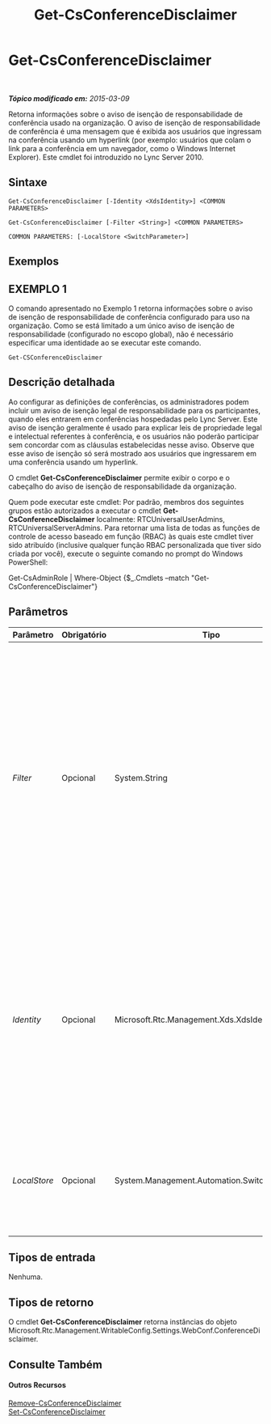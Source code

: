 ﻿---
title: Get-CsConferenceDisclaimer
TOCTitle: Get-CsConferenceDisclaimer
ms:assetid: 2382aaef-9c5e-43f8-99de-6c880134db7d
ms:mtpsurl: https://technet.microsoft.com/pt-br/library/Gg425714(v=OCS.15)
ms:contentKeyID: 49306134
ms.date: 05/19/2016
mtps_version: v=OCS.15
ms.translationtype: HT
---

# Get-CsConferenceDisclaimer

 

_**Tópico modificado em:** 2015-03-09_

Retorna informações sobre o aviso de isenção de responsabilidade de conferência usado na organização. O aviso de isenção de responsabilidade de conferência é uma mensagem que é exibida aos usuários que ingressam na conferência usando um hyperlink (por exemplo: usuários que colam o link para a conferência em um navegador, como o Windows Internet Explorer). Este cmdlet foi introduzido no Lync Server 2010.

## Sintaxe

    Get-CsConferenceDisclaimer [-Identity <XdsIdentity>] <COMMON PARAMETERS>

    Get-CsConferenceDisclaimer [-Filter <String>] <COMMON PARAMETERS>

    COMMON PARAMETERS: [-LocalStore <SwitchParameter>]

## Exemplos

## EXEMPLO 1

O comando apresentado no Exemplo 1 retorna informações sobre o aviso de isenção de responsabilidade de conferência configurado para uso na organização. Como se está limitado a um único aviso de isenção de responsabilidade (configurado no escopo global), não é necessário especificar uma identidade ao se executar este comando.

    Get-CSConferenceDisclaimer

## Descrição detalhada

Ao configurar as definições de conferências, os administradores podem incluir um aviso de isenção legal de responsabilidade para os participantes, quando eles entrarem em conferências hospedadas pelo Lync Server. Este aviso de isenção geralmente é usado para explicar leis de propriedade legal e intelectual referentes à conferência, e os usuários não poderão participar sem concordar com as cláusulas estabelecidas nesse aviso. Observe que esse aviso de isenção só será mostrado aos usuários que ingressarem em uma conferência usando um hyperlink.

O cmdlet **Get-CsConferenceDisclaimer** permite exibir o corpo e o cabeçalho do aviso de isenção de responsabilidade da organização.

Quem pode executar este cmdlet: Por padrão, membros dos seguintes grupos estão autorizados a executar o cmdlet **Get-CsConferenceDisclaimer** localmente: RTCUniversalUserAdmins, RTCUniversalServerAdmins. Para retornar uma lista de todas as funções de controle de acesso baseado em função (RBAC) às quais este cmdlet tiver sido atribuído (inclusive qualquer função RBAC personalizada que tiver sido criada por você), execute o seguinte comando no prompt do Windows PowerShell:

Get-CsAdminRole | Where-Object {$\_.Cmdlets –match "Get-CsConferenceDisclaimer"}

## Parâmetros


<table>
<colgroup>
<col style="width: 25%" />
<col style="width: 25%" />
<col style="width: 25%" />
<col style="width: 25%" />
</colgroup>
<thead>
<tr class="header">
<th>Parâmetro</th>
<th>Obrigatório</th>
<th>Tipo</th>
<th>Descrição</th>
</tr>
</thead>
<tbody>
<tr class="odd">
<td><p><em>Filter</em></p></td>
<td><p>Opcional</p></td>
<td><p>System.String</p></td>
<td><p>Permite utilizar valores de caracteres curinga ao se fazer referência a um aviso de isenção de responsabilidade de conferência. Como só é possível haver uma instância global do aviso de isenção de responsabilidade de conferência, não há motivo para utilizar o parâmetro Filter. Entretanto, é possível utilizar a seguinte sintaxe para fazer referência ao aviso de isenção de responsabilidade global: -Filter &quot;g*&quot;. Esta sintaxe retorna todos os avisos de isenção de responsabilidade de conferência cuja identidade começar com a letra &quot;g&quot;.</p></td>
</tr>
<tr class="even">
<td><p><em>Identity</em></p></td>
<td><p>Opcional</p></td>
<td><p>Microsoft.Rtc.Management.Xds.XdsIdentity</p></td>
<td><p>Identidade exclusiva do aviso de isenção de responsabilidade de conferência. Como só é possível haver uma única instância global do aviso de isenção de responsabilidade de conferência, não é necessário especificar uma identidade ao se chamar o cmdlet <strong>Get-CsConferenceDisclaimer</strong>. No entanto, é possível utilizar a seguinte sintaxe para fazer referência ao aviso de isenção de responsabilidade global: -Identity global.</p></td>
</tr>
<tr class="odd">
<td><p><em>LocalStore</em></p></td>
<td><p>Opcional</p></td>
<td><p>System.Management.Automation.SwitchParameter</p></td>
<td><p>Recupera os dados do aviso de isenção de responsabilidade da conferência na réplica local do Repositório de Gerenciamento Central, em vez do próprio Repositório de Gerenciamento Central.</p></td>
</tr>
</tbody>
</table>


## Tipos de entrada

Nenhuma.

## Tipos de retorno

O cmdlet **Get-CsConferenceDisclaimer** retorna instâncias do objeto Microsoft.Rtc.Management.WritableConfig.Settings.WebConf.ConferenceDisclaimer.

## Consulte Também

#### Outros Recursos

[Remove-CsConferenceDisclaimer](remove-csconferencedisclaimer.md)  
[Set-CsConferenceDisclaimer](set-csconferencedisclaimer.md)

